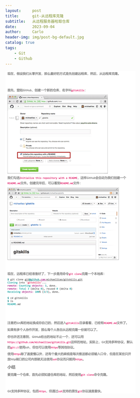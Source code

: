 ```yaml
---
layout:     post
title:      git-从远程库克隆
subtitle:   从远程服务器啦取仓库
date:       2023-09-04
author:     Carlo
header-img: img/post-bg-default.jpg
catalog: true
tags:
    - Git
    - Github
---
```


![img.png](/img/2023-09-04-Git-%E4%BB%8E%E8%BF%9C%E7%A8%8B%E5%BA%93%E5%85%8B%E9%9A%86/img.png)
	


